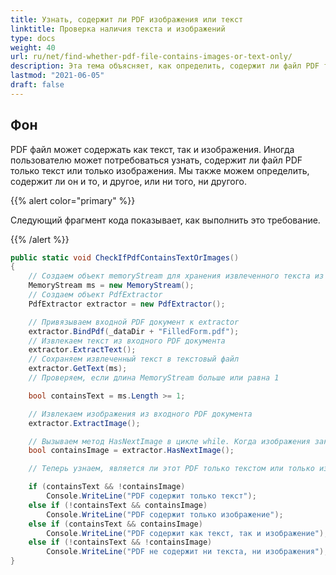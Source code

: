 ```yaml
---
title: Узнать, содержит ли PDF изображения или текст
linktitle: Проверка наличия текста и изображений
type: docs
weight: 40
url: ru/net/find-whether-pdf-file-contains-images-or-text-only/
description: Эта тема объясняет, как определить, содержит ли файл PDF только изображения или только текст с помощью класса PdfExtractor.
lastmod: "2021-06-05"
draft: false
---
```


## Фон

PDF файл может содержать как текст, так и изображения. Иногда пользователю может потребоваться узнать, содержит ли файл PDF только текст или только изображения. Мы также можем определить, содержит ли он и то, и другое, или ни того, ни другого.

{{% alert color="primary" %}}

Следующий фрагмент кода показывает, как выполнить это требование.

{{% /alert %}}

```csharp
public static void CheckIfPdfContainsTextOrImages()
{
    // Создаем объект memoryStream для хранения извлеченного текста из документа
    MemoryStream ms = new MemoryStream();
    // Создаем объект PdfExtractor
    PdfExtractor extractor = new PdfExtractor();

    // Привязываем входной PDF документ к extractor
    extractor.BindPdf(_dataDir + "FilledForm.pdf");
    // Извлекаем текст из входного PDF документа
    extractor.ExtractText();
    // Сохраняем извлеченный текст в текстовый файл
    extractor.GetText(ms);
    // Проверяем, если длина MemoryStream больше или равна 1

    bool containsText = ms.Length >= 1;

    // Извлекаем изображения из входного PDF документа
    extractor.ExtractImage();

    // Вызываем метод HasNextImage в цикле while. Когда изображения закончатся, цикл завершится
    bool containsImage = extractor.HasNextImage();

    // Теперь узнаем, является ли этот PDF только текстом или только изображением

    if (containsText && !containsImage)
        Console.WriteLine("PDF содержит только текст");
    else if (!containsText && containsImage)
        Console.WriteLine("PDF содержит только изображение");
    else if (containsText && containsImage)
        Console.WriteLine("PDF содержит как текст, так и изображение");
    else if (!containsText && !containsImage)
        Console.WriteLine("PDF не содержит ни текста, ни изображения");
}
```